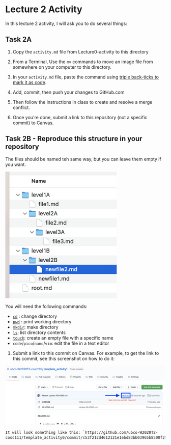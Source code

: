 # Lecture 2 Activity

In this lecture 2 activity, I will ask you to do several things:

## Task 2A

1. Copy the `activity.md` file from Lecture0-activity to this directory

1. From a Terminal, Use the `mv` commands to move an image file from somewhere on your computer to this directory. 

1. In your `activity.md` file, paste the command using [triple back-ticks to mark it as code](https://www.markdownguide.org/cheat-sheet/).

1. Add, commit, then push your changes to GitHub.com

1. Then follow the instructions in class to create and resolve a merge conflict.

1. Once you're done, submit a link to this repository (not a specific commit) to Canvas.

## Task 2B - Reproduce this structure in your repository

The files should be named teh same way, but you can leave them empty if you want.

<img src="dir.png" width="350px">

You will need the following commands:

- [`cd`](https://man7.org/linux/man-pages/man1/cd.1p.html) : change directory
- [`pwd`](https://man7.org/linux/man-pages/man1/pwd.1.html) : print working directory
- [`mkdir`](https://man7.org/linux/man-pages/man1/mkdir.1.html): make directory
- [`ls`](https://man7.org/linux/man-pages/man1/ls.1.html): list directory contents
- [`touch`](https://man7.org/linux/man-pages/man1/touch.1.html): create an empty file with a specific name
- `code`/`pico`/`nano`/`vim`: edit the file in a text editor

1. Submit a link to this commit on Canvas. For example, to get the link to this commit, see this screenshot on how to do it:

![](commit.png)

    It will look something like this: `https://github.com/ubco-W2020T2-cosc111/template_activity0/commit/c53f212d4612121e1ebd83bb03965b8500f2f316`
